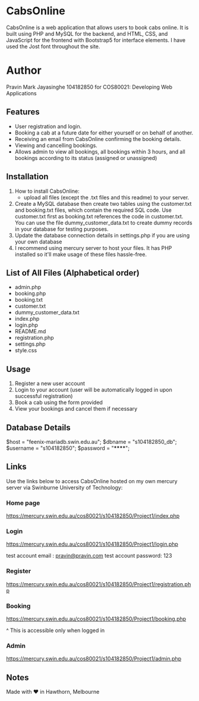 # CabsOnline

CabsOnline is a web application that allows users to book cabs online. It is built using PHP and MySQL for the backend, and HTML, CSS, and JavaScript for the frontend with Bootstrap5 for interface elements. I have used the Jost font throughout the site.

# Author

Pravin Mark Jayasinghe
104182850
for COS80021: Developing Web Applications

## Features

- User registration and login.
- Booking a cab at a future date for either yourself or on behalf of another.
- Receiving an email from CabsOnline confirming the booking details.
- Viewing and cancelling bookings.
- Allows admin to view all bookings, all bookings within 3 hours, and all bookings according to its status (assigned or unassigned)

## Installation

1. How to install CabsOnline:
   - upload all files (except the .txt files and this readme) to your server.
2. Create a MySQL database then create two tables using the customer.txt and booking.txt files, which contain the required SQL code. Use customer.txt first as booking.txt references the code in customer.txt. You can use the file dummy_customer_data.txt to create dummy records in your database for testing purposes.
3. Update the database connection details in settings.php if you are using your own database
4. I recommend using mercury server to host your files. It has PHP installed so it'll make usage of these files hassle-free.

## List of All Files (Alphabetical order)

- admin.php
- booking.php
- booking.txt
- customer.txt
- dummy_customer_data.txt
- index.php
- login.php
- README.md
- registration.php
- settings.php
- style.css

## Usage

1. Register a new user account
2. Login to your account (user will be automatically logged in upon successful registration)
3. Book a cab using the form provided
4. View your bookings and cancel them if necessary

## Database Details

$host = "feenix-mariadb.swin.edu.au";
$dbname = "s104182850_db";
$username = "s104182850";
$password = "**\*\*\*\***";

## Links

Use the links below to access CabsOnline hosted on my own mercury server via Swinburne University of Technology:

### Home page

https://mercury.swin.edu.au/cos80021/s104182850/Project1/index.php

### Login

https://mercury.swin.edu.au/cos80021/s104182850/Project1/login.php

test account email : pravin@pravin.com
test account password: 123

### Register

https://mercury.swin.edu.au/cos80021/s104182850/Project1/registration.php

### Booking

https://mercury.swin.edu.au/cos80021/s104182850/Project1/booking.php

^ This is accessible only when logged in

### Admin

https://mercury.swin.edu.au/cos80021/s104182850/Project1/admin.php

## Notes

Made with ♥︎ in Hawthorn, Melbourne
